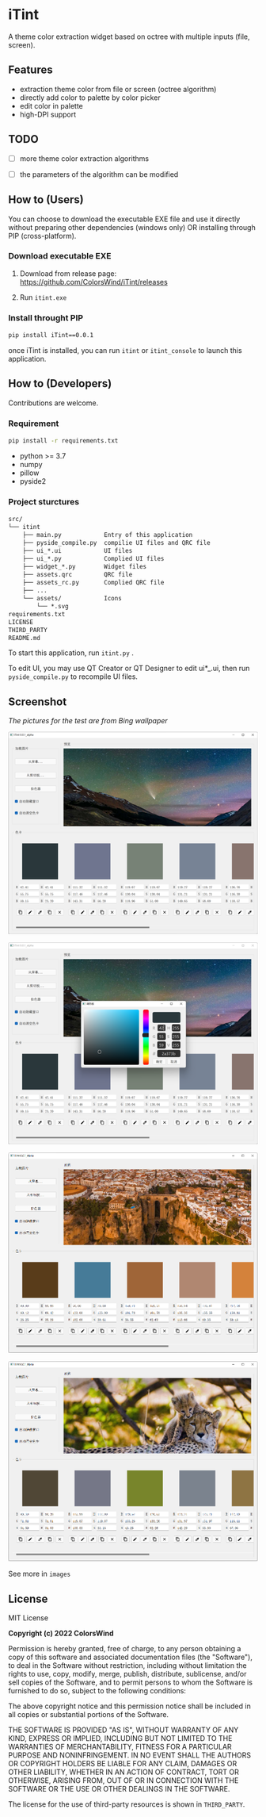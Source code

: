 # iTint

A theme color extraction widget based on octree with multiple inputs (file, screen).

## 

## Features

- extraction theme color from file or screen (octree algorithm)
- directly add color to palette by color picker
- edit color in palette
- high-DPI support

## 

## TODO

- [ ] more theme color extraction algorithms
- [ ] the parameters of the algorithm can be modified



## How to (Users)

You can choose to download the executable EXE file and use it directly without preparing other dependencies (windows only) OR installing through PIP (cross-platform).

### Download executable EXE

1. Download from release page: https://github.com/ColorsWind/iTint/releases

2. Run `itint.exe`

### Install throught PIP

```bash
pip install iTint==0.0.1
```

once iTint is installed, you can run `itint` or `itint_console` to launch this application.

## How to (Developers)

Contributions are welcome.

### Requirement

```bash
pip install -r requirements.txt
```

- python >= 3.7
- numpy
- pillow
- pyside2

### Project sturctures

```
src/
└── itint
    ├── main.py            Entry of this application
    ├── pyside_compile.py  compilie UI files and QRC file
    ├── ui_*.ui            UI files
    ├── ui_*.py            Complied UI files
    ├── widget_*.py        Widget files
    ├── assets.qrc         QRC file
    ├── assets_rc.py       Complied QRC file
    ├── ...
    └── assets/            Icons
        └── *.svg
requirements.txt
LICENSE
THIRD_PARTY
README.md
```

To start this application, run `itint.py` .

To edit UI, you may use QT Creator or QT Designer to edit ui*_.ui, then run `pyside_compile.py` to recompile UI files.



## Screenshot

*The pictures for the test are from Bing wallpaper*

![](images/card1.png)

![](images/palette.png)

![](images/card2.png)

![](images/card3.png)

See more in `images`



## License

MIT License

**Copyright (c) 2022 ColorsWind**

Permission is hereby granted, free of charge, to any person obtaining a copy of this software and associated documentation files (the "Software"), to deal in the Software without restriction, including without limitation the rights to use, copy, modify, merge, publish, distribute, sublicense, and/or sell copies of the Software, and to permit persons to whom the Software is furnished to do so, subject to the following conditions:

The above copyright notice and this permission notice shall be included in all copies or substantial portions of the Software.

THE SOFTWARE IS PROVIDED "AS IS", WITHOUT WARRANTY OF ANY KIND, EXPRESS OR IMPLIED, INCLUDING BUT NOT LIMITED TO THE WARRANTIES OF MERCHANTABILITY, FITNESS FOR A PARTICULAR PURPOSE AND NONINFRINGEMENT. IN NO EVENT SHALL THE AUTHORS OR COPYRIGHT HOLDERS BE LIABLE FOR ANY CLAIM, DAMAGES OR OTHER LIABILITY, WHETHER IN AN ACTION OF CONTRACT, TORT OR OTHERWISE, ARISING FROM, OUT OF OR IN CONNECTION WITH THE SOFTWARE OR THE USE OR OTHER DEALINGS IN THE SOFTWARE.



 The license for the use of third-party resources is shown in `THIRD_PARTY`.